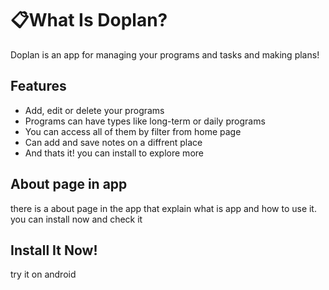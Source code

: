 # 📋What Is Doplan?
Doplan is an app for managing your programs and tasks and making plans!

## Features
- Add, edit or delete your programs
- Programs can have types like long-term or daily programs
- You can access all of them by filter from home page
- Can add and save notes on a diffrent place 
- And thats it! you can install to explore more

## About page in app
there is a about page in the app that explain what is app and how to use it. you can install now and check it

## Install It Now!
try it on android
